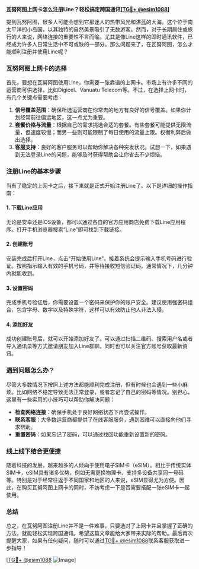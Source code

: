 **瓦努阿图上网卡怎么注册Line？轻松搞定跨国通讯[[TG💪+ @esim1088](https://t.me/s/esim1088)]**

提到瓦努阿图，很多人可能会想到它那迷人的热带风光和湛蓝的大海。这个位于南太平洋的小岛国，以其独特的自然美景吸引了无数游客。然而，对于长期居住或旅行的人来说，网络连接的重要性不言而喻。尤其是像Line这样的即时通讯软件，已经成为许多人日常生活中不可或缺的一部分。那么问题来了，在瓦努阿图，怎么才能顺利注册并使用Line呢？

### 瓦努阿图上网卡的选择

首先，要想在瓦努阿图使用Line，你需要一张靠谱的上网卡。市场上有许多不同的运营商可供选择，比如Digicel、Vanuatu Telecom等。不过，在选择上网卡时，有几个关键点需要考虑：

1. **信号覆盖范围**：确保所选运营商在你常去的地方有良好的信号覆盖。如果你计划经常前往偏远地区，这一点尤为重要。
2. **套餐价格与流量**：根据自己的需求挑选合适的套餐。有些套餐可能提供无限流量，但速度较慢；而另一些则可能限制了每日使用的流量上限。权衡利弊后做出选择。
3. **客服支持**：良好的客户服务可以帮助你解决各种突发状况。试想一下，如果遇到无法登录Line的问题，能够及时获得帮助会让你省去不少烦恼。

### 注册Line的基本步骤

当有了稳定的上网卡之后，接下来就是正式开始注册Line了。以下是详细的操作指南：

#### 1. 下载Line应用
无论是安卓还是iOS设备，都可以通过各自的官方应用商店免费下载Line应用程序。打开手机浏览器搜索“Line”即可找到下载链接。

#### 2. 创建账号
安装完成后打开Line，点击“开始使用Line”。接着系统会提示输入手机号码进行验证。按照指示输入有效的手机号码，并等待接收短信验证码。通常情况下，几分钟内就能收到。

#### 3. 设置密码
完成手机号验证后，你需要设置一个密码来保护你的账户安全。建议使用强密码组合，包含字母、数字以及特殊字符，这样可以有效防止他人非法入侵。

#### 4. 添加好友
成功创建账号后，就可以开始添加好友了。可以通过扫描二维码、搜索用户名或者导入通讯录等方式邀请朋友加入Line群聊。同时也可以关注官方账号获取最新资讯。

### 遇到问题怎么办？

尽管大多数情况下按照上述方法都能顺利完成注册，但有时候也会遇到一些小麻烦。比如网络不稳定导致无法正常登录，或者忘记了自己的密码等情况。别担心，这里有一些实用的小技巧可以帮助你解决问题：

- **检查网络连接**：确保手机处于良好网络状态下再尝试操作。
- **联系客服**：大多数运营商都提供了在线客服服务，遇到困难可以直接向他们寻求帮助。
- **重置密码**：如果忘记了密码，可以通过找回功能重新设置新的密码。

### 线上线下结合更便捷

随着科技的发展，越来越多的人倾向于使用电子SIM卡（eSIM）。相比于传统实体SIM卡，eSIM具有诸多优势，例如无需更换物理卡、支持多设备共享同一号码等。特别是对于经常往返于不同国家和地区的人来说，eSIM显得尤为方便。因此，在购买瓦努阿图上网卡的同时，不妨考虑一下是否需要搭配一张eSIM卡一起使用。

### 总结

总之，在瓦努阿图注册Line并不是一件难事，只要选对了上网卡并且掌握了正确的方法，就能轻松实现跨国通讯。希望这篇文章能给大家带来实际的帮助。最后再次提醒大家，如果有任何疑问，随时可以通过[TG💪+ @esim1088](https://t.me/s/esim1088)联系客服获取进一步指导！

[[TG💪+ @esim1088](https://t.me/s/esim1088) ![Image](https://i.postimg.cc/4NQfJmqS/Snipaste-2025-05-13-00-14-12.png)]